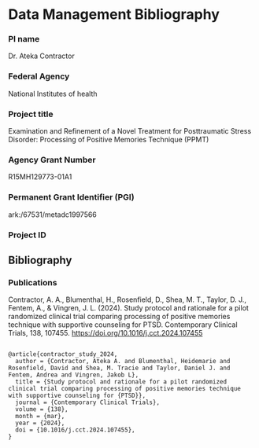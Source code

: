 # Data Management Bibliography

### PI name
Dr. Ateka Contractor

### Federal Agency
National Institutes of health

### Project title
Examination and Refinement of a Novel Treatment for Posttraumatic Stress Disorder: Processing of Positive Memories Technique (PPMT)

### Agency Grant Number
R15MH129773-01A1

### Permanent Grant Identifier (PGI)
ark:/67531/metadc1997566

### Project ID

## Bibliography

### Publications

Contractor, A. A., Blumenthal, H., Rosenfield, D., Shea, M. T., Taylor, D. J., Fentem, A., & Vingren, J. L. (2024). Study protocol and rationale for a pilot randomized clinical trial comparing processing of positive memories technique with supportive counseling for PTSD. Contemporary Clinical Trials, 138, 107455. https://doi.org/10.1016/j.cct.2024.107455

```

@article{contractor_study_2024,
  author = {Contractor, Ateka A. and Blumenthal, Heidemarie and Rosenfield, David and Shea, M. Tracie and Taylor, Daniel J. and Fentem, Andrea and Vingren, Jakob L},
  title = {Study protocol and rationale for a pilot randomized clinical trial comparing processing of positive memories technique with supportive counseling for {PTSD}},
  journal = {Contemporary Clinical Trials},
  volume = {138},
  month = {mar},
  year = {2024},
  doi = {10.1016/j.cct.2024.107455},
}
```

